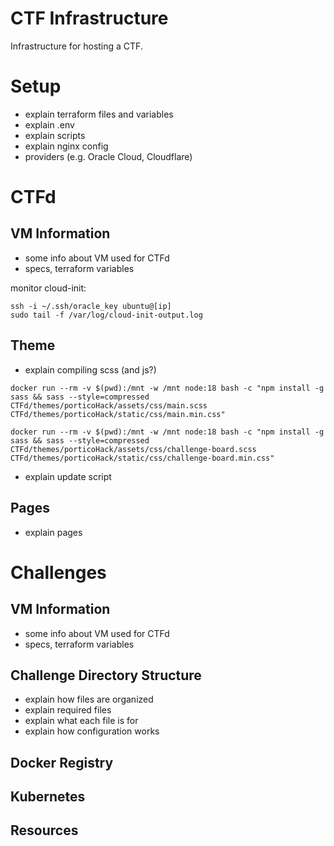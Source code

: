 # CTF Infrastructure

Infrastructure for hosting a CTF.

# Setup
- explain terraform files and variables
- explain .env
- explain scripts
- explain nginx config
- providers (e.g. Oracle Cloud, Cloudflare)

# CTFd
## VM Information
- some info about VM used for CTFd
- specs, terraform variables

monitor cloud-init: 
```
ssh -i ~/.ssh/oracle_key ubuntu@[ip]
sudo tail -f /var/log/cloud-init-output.log

```

## Theme
- explain compiling scss (and js?)
```
docker run --rm -v $(pwd):/mnt -w /mnt node:18 bash -c "npm install -g sass && sass --style=compressed CTFd/themes/porticoHack/assets/css/main.scss CTFd/themes/porticoHack/static/css/main.min.css"
```
```
docker run --rm -v $(pwd):/mnt -w /mnt node:18 bash -c "npm install -g sass && sass --style=compressed CTFd/themes/porticoHack/assets/css/challenge-board.scss CTFd/themes/porticoHack/static/css/challenge-board.min.css"
```
- explain update script

## Pages
- explain pages

# Challenges
## VM Information
- some info about VM used for CTFd
- specs, terraform variables

## Challenge Directory Structure
- explain how files are organized
- explain required files
- explain what each file is for
- explain how configuration works

## Docker Registry
## Kubernetes

## Resources

